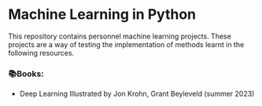 # Machine Learning in Python
This repository contains personnel machine learning projects. These projects are a way of testing the implementation of methods learnt in the following resources. 

### 📚Books:
- Deep Learning Illustrated by Jon Krohn, Grant Beyleveld (summer 2023)
